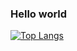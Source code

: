 ### Hello world
[![Top Langs](https://github-readme-stats.vercel.app/api/top-langs/?username=NekosanQ&layout=compact&theme=dark)](https://github.com/anuraghazra/github-readme-stats)
